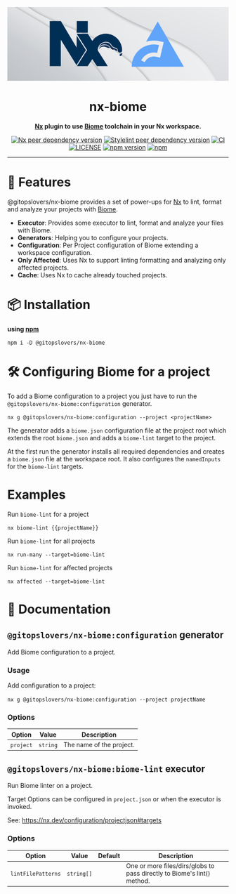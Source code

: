 <p align="center"><img src="https://raw.githubusercontent.com/GitOpsLovers/nx-biome/main/banner.jpg" alt="NX Biome"/></p>

<div align="center">

# nx-biome

**[Nx](https://nx.dev) plugin to use [Biome](https://biomejs.dev/) toolchain in your Nx workspace.**

[![Nx peer dependency version](https://img.shields.io/npm/dependency-version/nx-stylelint/@nx/devkit?label=Nx&logo=nx&style=flat-square)](https://nx.dev)
[![Stylelint peer dependency version](https://img.shields.io/npm/dependency-version/nx-stylelint/peer/stylelint?label=Stylelint&logo=stylelint&style=flat-square)](https://stylelint.io)
[![CI](https://img.shields.io/github/actions/workflow/status/Phillip9587/nx-stylelint/ci.yml?branch=main&label=CI&style=flat-square&logo=github)](https://github.com/Phillip9587/nx-stylelint/actions/workflows/ci.yml)
[![LICENSE](https://img.shields.io/github/license/phillip9587/nx-stylelint?style=flat-square)](https://github.com/phillip9587/nx-stylelint/blob/main/LICENSE)
[![npm version](https://img.shields.io/npm/v/nx-stylelint?style=flat-square&logo=npm)](https://www.npmjs.com/package/nx-stylelint)
[![npm](https://img.shields.io/npm/dt/nx-stylelint?style=flat-square&logo=npm)](https://www.npmjs.com/package/nx-stylelint)

</div>

<hr/>

# 🚀 Features

@gitopslovers/nx-biome provides a set of power-ups for [Nx](https://nx.dev) to lint, format and analyze your projects with [Biome](ttps://biomejs.dev/).

- **Executor**: Provides some executor to lint, format and analyze your files with Biome.
- **Generators**: Helping you to configure your projects.
- **Configuration**: Per Project configuration of Biome extending a workspace configuration.
- **Only Affected**: Uses Nx to support linting formatting and analyzing only affected projects.
- **Cache**: Uses Nx to cache already touched projects.

# 📦 Installation

**using [npm](https://npmjs.com)**

```shell
npm i -D @gitopslovers/nx-biome
```

# 🛠️ Configuring Biome for a project

To add a Biome configuration to a project you just have to run the `@gitopslovers/nx-biome:configuration` generator.

```shell
nx g @gitopslovers/nx-biome:configuration --project <projectName>
```

The generator adds a `biome.json` configuration file at the project root which extends the root `biome.json` and adds a `biome-lint` target to the project.

At the first run the generator installs all required dependencies and creates a `biome.json` file at the workspace root. It also configures the `namedInputs` for the `biome-lint` targets.

# Examples

Run `biome-lint` for a project

```shell
nx biome-lint {{projectName}}
```

Run `biome-lint` for all projects

```shell
nx run-many --target=biome-lint
```

Run `biome-lint` for affected projects

```shell
nx affected --target=biome-lint
```

# 📖 Documentation

## `@gitopslovers/nx-biome:configuration` generator

Add Biome configuration to a project.

### Usage

Add configuration to a project:

`nx g @gitopslovers/nx-biome:configuration --project projectName`

### Options

| Option       | Value                                                                       | Description                                                                           |
| ------------ | --------------------------------------------------------------------------- | ------------------------------------------------------------------------------------- |
| `project`    | `string`                                                                    | The name of the project.                                                              |

## `@gitopslovers/nx-biome:biome-lint` executor

Run Biome linter on a project.

Target Options can be configured in `project.json` or when the executor is invoked.

See: https://nx.dev/configuration/projectjson#targets

### Options

| Option                          | Value      | Default  | Description                                                                                                                                                                                                                                                                                                                                                                                 |
| ------------------------------- | ---------- | -------- | ------------------------------------------------------------------------------------------------------------------------------------------------------------------------------------------------------------------------------------------------------------------------------------------------------------------------------------------------------------------------------------------- |
| `lintFilePatterns`              | `string[]` |          | One or more files/dirs/globs to pass directly to Biome's lint() method.                                                                                                                                                                                                                 |
